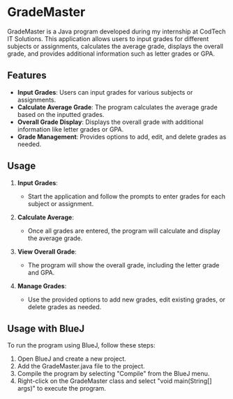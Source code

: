 # GradeMaster

GradeMaster is a Java program developed during my internship at CodTech IT Solutions. This application allows users to input grades for different subjects or assignments, calculates the average grade, displays the overall grade, and provides additional information such as letter grades or GPA.

## Features

- **Input Grades**: Users can input grades for various subjects or assignments.
- **Calculate Average Grade**: The program calculates the average grade based on the inputted grades.
- **Overall Grade Display**: Displays the overall grade with additional information like letter grades or GPA.
- **Grade Management**: Provides options to add, edit, and delete grades as needed.

## Usage

1. **Input Grades**:
   - Start the application and follow the prompts to enter grades for each subject or assignment.

2. **Calculate Average**:
   - Once all grades are entered, the program will calculate and display the average grade.

3. **View Overall Grade**:
   - The program will show the overall grade, including the letter grade and GPA.

4. **Manage Grades**:
   - Use the provided options to add new grades, edit existing grades, or delete grades as needed.

## Usage with BlueJ

To run the program using BlueJ, follow these steps:

1. Open BlueJ and create a new project.
2. Add the GradeMaster.java file to the project.
3. Compile the program by selecting "Compile" from the BlueJ menu.
4. Right-click on the GradeMaster class and select "void main(String[] args)" to execute the program.

